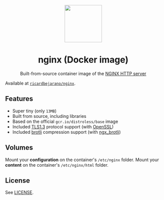 <p align=center><img src=https://emojipedia-us.s3.dualstack.us-west-1.amazonaws.com/thumbs/320/apple/155/gear_2699.png width=120px></p>
<h1 align=center>nginx (Docker image)</h1>
<p align=center>Built-from-source container image of the <a href=https://nginx.org/>NGINX HTTP server</a></p>

Available at [`ricardbejarano/nginx`](https://hub.docker.com/r/ricardbejarano/nginx).


## Features

* Super tiny (only `13MB`)
* Built from source, including libraries
* Based on the official `gcr.io/distroless/base` image
* Included [TLS1.3](https://tools.ietf.org/html/rfc8446) protocol support (with [OpenSSL](https://www.openssl.org/))
* Included [brotli](https://github.com/google/brotli) compression support (with [ngx_brotli](https://github.com/google/ngx_brotli))


## Volumes

Mount your **configuration** on the container's `/etc/nginx` folder.
Mount your **content** on the container's `/etc/nginx/html` folder.


## License

See [LICENSE](LICENSE).
